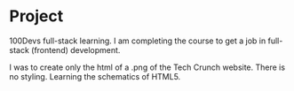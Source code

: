 # Project
100Devs full-stack learning. I am completing the course to get a job in full-stack (frontend) development. 

I was to create only the html of a .png of the Tech Crunch website. There is no styling. Learning the schematics of HTML5. 